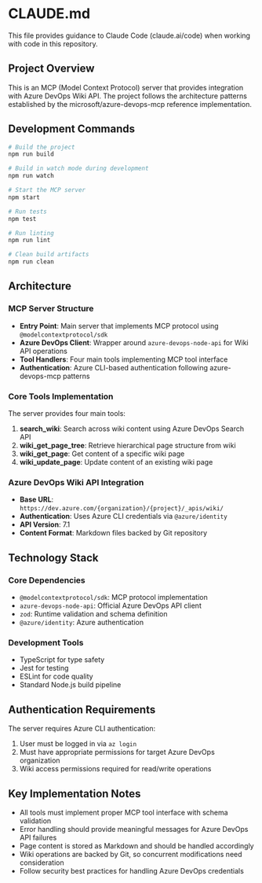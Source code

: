 # CLAUDE.md

This file provides guidance to Claude Code (claude.ai/code) when working with code in this repository.

## Project Overview

This is an MCP (Model Context Protocol) server that provides integration with Azure DevOps Wiki API. The project follows the architecture patterns established by the microsoft/azure-devops-mcp reference implementation.

## Development Commands

```bash
# Build the project
npm run build

# Build in watch mode during development
npm run watch

# Start the MCP server
npm start

# Run tests
npm test

# Run linting
npm run lint

# Clean build artifacts
npm run clean
```

## Architecture

### MCP Server Structure
- **Entry Point**: Main server that implements MCP protocol using `@modelcontextprotocol/sdk`
- **Azure DevOps Client**: Wrapper around `azure-devops-node-api` for Wiki API operations
- **Tool Handlers**: Four main tools implementing MCP tool interface
- **Authentication**: Azure CLI-based authentication following azure-devops-mcp patterns

### Core Tools Implementation

The server provides four main tools:

1. **search_wiki**: Search across wiki content using Azure DevOps Search API
2. **wiki_get_page_tree**: Retrieve hierarchical page structure from wiki
3. **wiki_get_page**: Get content of a specific wiki page
4. **wiki_update_page**: Update content of an existing wiki page

### Azure DevOps Wiki API Integration

- **Base URL**: `https://dev.azure.com/{organization}/{project}/_apis/wiki/`
- **Authentication**: Uses Azure CLI credentials via `@azure/identity`
- **API Version**: 7.1
- **Content Format**: Markdown files backed by Git repository

## Technology Stack

### Core Dependencies
- `@modelcontextprotocol/sdk`: MCP protocol implementation
- `azure-devops-node-api`: Official Azure DevOps API client
- `zod`: Runtime validation and schema definition
- `@azure/identity`: Azure authentication

### Development Tools
- TypeScript for type safety
- Jest for testing
- ESLint for code quality
- Standard Node.js build pipeline

## Authentication Requirements

The server requires Azure CLI authentication:
1. User must be logged in via `az login`
2. Must have appropriate permissions for target Azure DevOps organization
3. Wiki access permissions required for read/write operations

## Key Implementation Notes

- All tools must implement proper MCP tool interface with schema validation
- Error handling should provide meaningful messages for Azure DevOps API failures
- Page content is stored as Markdown and should be handled accordingly
- Wiki operations are backed by Git, so concurrent modifications need consideration
- Follow security best practices for handling Azure DevOps credentials